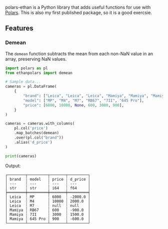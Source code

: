 polars-ethan is a Python library that adds useful functions for use with [Polars](https://github.com/pola-rs/polars). This is also my first 
published package, so it is a good exercsie. 

## Features

### Demean

The `demean` function subtracts the mean from each non-NaN value in an array, preserving NaN values.

```python
import polars as pl
from ethanpolars import demean

# Sample data...
cameras = pl.DataFrame(
    {
        "brand": ["Leica", "Leica", "Leica", "Mamiya", "Mamiya", "Mamiya"],
        "model": ["MP", "M4", "M7", "RB67", "7II", "645 Pro"],
        "price": [6000, 10000, None, 600, 3000, 900],
    }
)

cameras = cameras.with_columns(
    pl.col('price')
    .map_batches(demean)
    .over(pl.col("brand"))
    .alias('d_price')
)

print(cameras)
```
Output:
```
┌────────┬─────────┬───────┬─────────┐
│ brand  ┆ model   ┆ price ┆ d_price │
│ ---    ┆ ---     ┆ ---   ┆ ---     │
│ str    ┆ str     ┆ i64   ┆ f64     │
╞════════╪═════════╪═══════╪═════════╡
│ Leica  ┆ MP      ┆ 6000  ┆ -2000.0 │
│ Leica  ┆ M4      ┆ 10000 ┆ 2000.0  │
│ Leica  ┆ M7      ┆ null  ┆ null    │
│ Mamiya ┆ RB67    ┆ 600   ┆ -900.0  │
│ Mamiya ┆ 7II     ┆ 3000  ┆ 1500.0  │
│ Mamiya ┆ 645 Pro ┆ 900   ┆ -600.0  │
└────────┴─────────┴───────┴─────────┘
```
